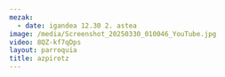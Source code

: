 ```yaml
---
mezak:
  - date: igandea 12.30 2. astea
image: /media/Screenshot_20250330_010046_YouTube.jpg
video: 8QZ-kf7qDps
layout: parroquia
title: azpirotz
---
```

